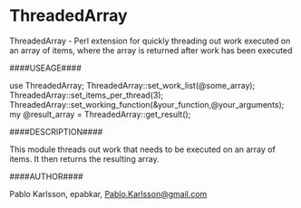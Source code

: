ThreadedArray
=============

ThreadedArray - Perl extension for quickly threading out work executed
on an array of items, where the array is returned after work has been executed

####USEAGE####

  use ThreadedArray;
  ThreadedArray::set_work_list(@some_array);
  ThreadedArray::set_items_per_thread(3);
  ThreadedArray::set_working_function(\&your_function,@your_arguments);
  my @result_array = ThreadedArray::get_result();

####DESCRIPTION####

  This module threads out work that needs to be executed on an array of items.
  It then returns the resulting array.

####AUTHOR####

  Pablo Karlsson, epabkar, Pablo.Karlsson@gmail.com
